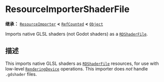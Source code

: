 <!-- ⚠ 请勿编辑本文件 ⚠ -->
<!-- 本文档使用脚本从 WeDot 引擎源码仓库生成。 -->
<!-- 生成脚本：https://github.com/WeDot-Engine/WeDot/tree/master/doc/tools/make_md.py； -->
<!-- 原文件：https://github.com/WeDot-Engine/WeDot/tree/master/doc/classes/ResourceImporterShaderFile.xml。 -->

<div id="_class_resourceimportershaderfile"></div>

# ResourceImporterShaderFile

**继承：** [`ResourceImporter`](class_resourceimporter.md) **<** [`RefCounted`](class_refcounted.md) **<** [`Object`](class_object.md)

Imports native GLSL shaders (not Godot shaders) as a [`RDShaderFile`](class_rdshaderfile.md).

## 描述

This imports native GLSL shaders as [`RDShaderFile`](class_rdshaderfile.md) resources, for use with low-level [`RenderingDevice`](class_renderingdevice.md) operations. This importer does *not* handle `.gdshader` files.

[^virtual]: 本方法通常需要用户覆盖才能生效。
[^const]: 本方法无副作用，不会修改该实例的任何成员变量。
[^vararg]: 本方法除了能接受在此处描述的参数外，还能够继续接受任意数量的参数。
[^constructor]: 本方法用于构造某个类型。
[^static]: 调用本方法无需实例，可直接使用类名进行调用。
[^operator]: 本方法描述的是使用本类型作为左操作数的有效运算符。
[^bitfield]: 这个值是由下列位标志构成位掩码的整数。
[^void]: 无返回值。
